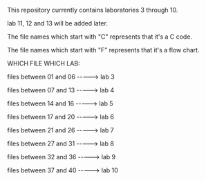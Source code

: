 This repository currently contains laboratories 3 through 10. 

lab 11, 12 and 13 will be added later.

The file names which start with "C" represents that it's a C code.

The file names which start with "F" represents that it's a flow chart.

WHICH FILE WHICH LAB:

files between 01 and 06 -----> lab 3

files between 07 and 13 -----> lab 4

files between 14 and 16 -----> lab 5

files between 17 and 20 -----> lab 6

files between 21 and 26 -----> lab 7

files between 27 and 31 -----> lab 8

files between 32 and 36 -----> lab 9

files between 37 and 40 -----> lab 10
